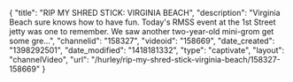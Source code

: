 {
    "title": "RIP MY SHRED STICK: VIRGINIA BEACH",
    "description": "Virginia Beach sure knows how to have fun. Today's RMSS event at the 1st Street jetty was one to remember. We saw another two-year-old mini-grom get some gre...",
    "channelid": "158327",
    "videoid": "158669",
    "date_created": "1398292501",
    "date_modified": "1418181332",
    "type": "captivate",
    "layout": "channelVideo",
    "url": "\/hurley\/rip-my-shred-stick-virginia-beach\/158327-158669"
}